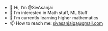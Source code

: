 - 👋 Hi, I’m @SivAsanjai
- 👀 I’m interested in Math stuff, ML Stuff
- 🌱 I’m currently learning higher mathematics
- 📫 How to reach me: sivasanjaiga@gmail.com


<!---
SivAsanjai/SivAsanjai is a ✨ special ✨ repository because its `README.md` (this file) appears on your GitHub profile.
You can click the Preview link to take a look at your changes.
--->
